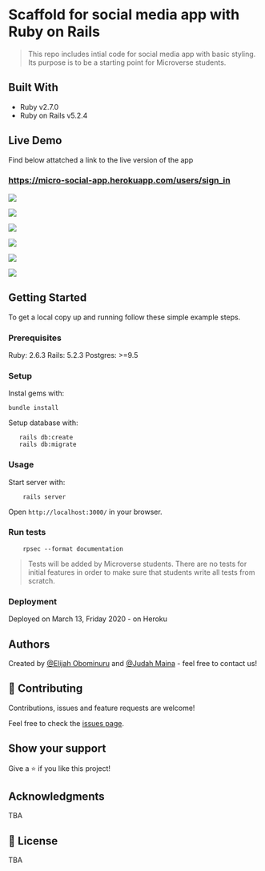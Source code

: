# Scaffold for social media app with Ruby on Rails

> This repo includes intial code for social media app with basic styling. Its purpose is to be a starting point for Microverse students.

## Built With

- Ruby v2.7.0
- Ruby on Rails v5.2.4

## Live Demo

Find below attatched a link to the live version of the app

### https://micro-social-app.herokuapp.com/users/sign_in

![](images/signup.png)


![](images/signin.png)


![](images/wall.png)


![](images/wallll.png)


![](images/requests.png)


![](images/showpage.png)


## Getting Started

To get a local copy up and running follow these simple example steps.

### Prerequisites

Ruby: 2.6.3
Rails: 5.2.3
Postgres: >=9.5

### Setup

Instal gems with:

```
bundle install
```

Setup database with:

```
   rails db:create
   rails db:migrate
```



### Usage

Start server with:

```
    rails server
```

Open `http://localhost:3000/` in your browser.

### Run tests

```
    rpsec --format documentation
```

> Tests will be added by Microverse students. There are no tests for initial features in order to make sure that students write all tests from scratch.

### Deployment

Deployed on March 13, Friday 2020 - on Heroku 

## Authors

Created by [@Elijah Obominuru](https://github.com/Elijahscriptdev) and [@Judah Maina](https://github.com/JayKowski) - feel free to contact us!

## 🤝 Contributing

Contributions, issues and feature requests are welcome!

Feel free to check the [issues page](issues/).

## Show your support

Give a ⭐️ if you like this project!

## Acknowledgments

TBA

## 📝 License

TBA